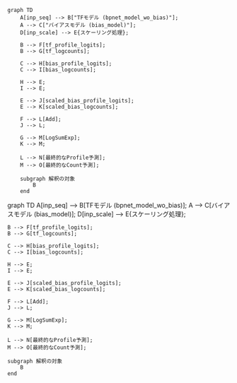```mermaid
graph TD
    A[inp_seq] --> B["TFモデル (bpnet_model_wo_bias)"];
    A --> C["バイアスモデル (bias_model)"];
    D[inp_scale] --> E{スケーリング処理};

    B --> F[tf_profile_logits];
    B --> G[tf_logcounts];

    C --> H[bias_profile_logits];
    C --> I[bias_logcounts];

    H --> E;
    I --> E;

    E --> J[scaled_bias_profile_logits];
    E --> K[scaled_bias_logcounts];

    F --> L[Add];
    J --> L;

    G --> M[LogSumExp];
    K --> M;

    L --> N[最終的なProfile予測];
    M --> O[最終的なCount予測];

    subgraph 解釈の対象
        B
    end
```
graph TD
    A[inp_seq] --> B[TFモデル (bpnet_model_wo_bias)];
    A --> C[バイアスモデル (bias_model)];
    D[inp_scale] --> E{スケーリング処理};

    B --> F[tf_profile_logits];
    B --> G[tf_logcounts];

    C --> H[bias_profile_logits];
    C --> I[bias_logcounts];

    H --> E;
    I --> E;

    E --> J[scaled_bias_profile_logits];
    E --> K[scaled_bias_logcounts];

    F --> L[Add];
    J --> L;

    G --> M[LogSumExp];
    K --> M;

    L --> N[最終的なProfile予測];
    M --> O[最終的なCount予測];

    subgraph 解釈の対象
        B
    end